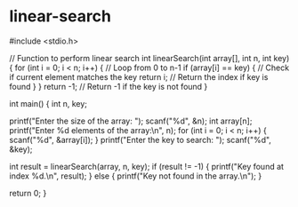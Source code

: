 # linear-search
#include <stdio.h>

// Function to perform linear search
int linearSearch(int array[], int n, int key) {
    for (int i = 0; i < n; i++) { // Loop from 0 to n-1
        if (array[i] == key) {    // Check if current element matches the key
            return i;             // Return the index if key is found
        }
    }
    return -1;                    // Return -1 if the key is not found
}

int main() {
    int n, key;

   
   printf("Enter the size of the array: ");
    scanf("%d", &n);
    int array[n];
 printf("Enter %d elements of the array:\n", n);
    for (int i = 0; i < n; i++) {
        scanf("%d", &array[i]);
    }
printf("Enter the key to search: ");
scanf("%d", &key);

   int result = linearSearch(array, n, key);
if (result != -1) {
        printf("Key found at index %d.\n", result);
    } else {
        printf("Key not found in the array.\n");
    }

  return 0;
}
